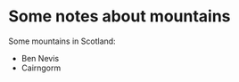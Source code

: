 Some notes about mountains
==========================

Some mountains in Scotland:

* Ben Nevis
* Cairngorm

